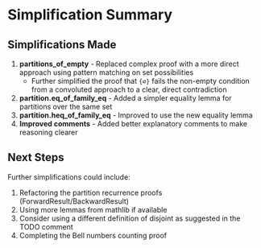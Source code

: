 # Simplification Summary

## Simplifications Made

1. **partitions_of_empty** - Replaced complex proof with a more direct approach using pattern matching on set possibilities
   - Further simplified the proof that `{∅}` fails the non-empty condition from a convoluted approach to a clear, direct contradiction
2. **partition.eq_of_family_eq** - Added a simpler equality lemma for partitions over the same set
3. **partition.heq_of_family_eq** - Improved to use the new equality lemma
4. **Improved comments** - Added better explanatory comments to make reasoning clearer

## Next Steps

Further simplifications could include:

1. Refactoring the partition recurrence proofs (ForwardResult/BackwardResult)
2. Using more lemmas from mathlib if available
3. Consider using a different definition of disjoint as suggested in the TODO comment
4. Completing the Bell numbers counting proof
